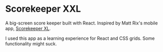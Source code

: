 # Scorekeeper XXL

A big-screen score keeper built with React. Inspired by Matt Rix's mobile app, [Scorekeeper XL](https://itunes.apple.com/ca/app/scorekeeper-xl/id463243024?mt=8).

I used this app as a learning experience for React and CSS grids. Some functionality might suck.